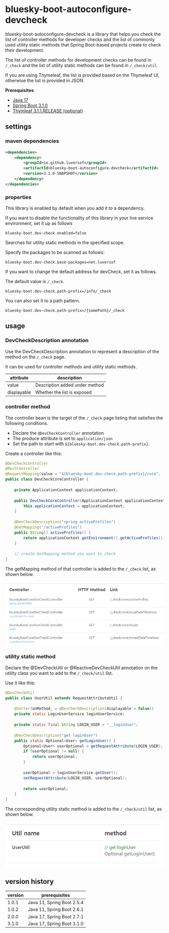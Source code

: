 # bluesky-boot-autoconfigure-devcheck

<!-- 
bluesky-boot-autoconfigure-devcheck는 Spring Boot 기반 프로젝트에서 개발 내용 확인을 위해 만드는 개발자 확인용 controller method 목록과 일반적으로 사용되는 utility static method 목록을 확인 할 수 있도록 도와주는 라이브러리입니다.

개발 확인용 controller method 목록은 `/_check` 에서 확인할 수 있고 utility static method 목록은 `/_check/util` 에서 확인할 수 있습니다.

Thymeleaf를 사용하는 경우 Thymeleaf UI 기반으로 목록이 제공되며 그 외의 경우 JSON으로 목록을 제공합니다.
-->

bluesky-boot-autoconfigure-devcheck is a library that helps you check the list of controller methods for developer checks and the list of commonly used utility static methods that Spring Boot-based projects create to check their development.

The list of controller methods for development checks can be found in `/_check` and the list of utility static methods can be found in `/_check/util`.

If you are using Thymeleaf, the list is provided based on the Thymeleaf UI, otherwise the list is provided in JSON.

**Prerequisites**

- [Java 17](https://openjdk.java.net/)
- [Spring Boot 3.1.0](https://spring.io/)
- [Thymleaf 3.1.1.RELEASE (optional)](https://www.thymeleaf.org/)

## settings

### maven dependencies

```pom.xml
<dependencies>
    <dependency>
        <groupId>io.github.luversof</groupId>
        <artifactId>bluesky-boot-autoconfigure-devcheck</artifactId>
        <version>3.1.0-SNAPSHOT</version>
    </dependency>
</dependencies>
```

### properties

<!--
이 라이브러리는 dependency에 추가하면 기본 활성화되어 있습니다.

라이브 서비스 환경에서 이 라이브러리의 기능을 비활성화하고 싶은 경우 다음과 같이 설정합니다.
-->

This library is enabled by default when you add it to a dependency.

If you want to disable the functionality of this library in your live service environment, set it up as follows


```properties
bluesky-boot.dev-check.enabled=false
```

<!--
지정된 범위에서 utility static method를 검색합니다.

다음과 같이 검사할 패키지를 지정합니다.
-->
Searches for utility static methods in the specified scope.

Specify the packages to be scanned as follows:


```properties
bluesky-boot.dev-check.base-packages=net.luversof
```

<!--
devCheck의 기본 주소를 변경하고 싶은 경우 다음과 같이 설정합니다.

기본 값은 `/_check` 입니다.
-->

If you want to change the default address for devCheck, set it as follows.

The default value is `/_check`.


```properties
bluesky-boot.dev-check.path-prefix=/info/_check
```

<!--
path pattern으로 설정할 수도 있습니다.
-->

You can also set it to a path pattern.


```properties
bluesky-boot.dev-check.path-prefix=/{somePath}/_check
```


## usage

### DevCheckDescription annotation

<!-- 
`/_check` page에서 해당 method에 대한 설명을 나타내기 위해 DevCheckDescription annotation을 사용합니다.

controller method와 utility static method에 사용할 수 있습니다.
-->
Use the DevCheckDescription annotation to represent a description of the method on the `/_check` page.

It can be used for controller methods and utility static methods.


| attribute  | description |
| ------------- | ------------- |
| value  | <!-- method 아래 추가되는 설명 --> Description added under method  |
| displayable  | <!-- 목록 노출 여부 --> Whether the list is exposed  |

### controller method

<!-- 
controller bean이 다음 조건을 만족하는 `/_check` page 목록화 대상입니다.

* `@DevCheckController` annotation을 선언
* produce 속성은 `application/json` 
* path는 `${bluesky-boot.dev-check.path-prefix}` 로 시작하도록 설정

다음과 같이 controller를 생성합니다.
-->
 
The controller bean is the target of the `/_check` page listing that satisfies the following conditions.

* Declare the `@DevCheckController` annotation
* The produce attribute is set to `application/json` 
* Set the path to start with `${bluesky-boot.dev-check.path-prefix}`.

Create a controller like this:

```java
@DevCheckController
@RestController
@RequestMapping(value = "${bluesky-boot.dev-check.path-prefix}/core",  produces = MediaType.APPLICATION_JSON_VALUE)
public class DevCheckCoreController {

	private ApplicationContext applicationContext;

	public DevCheckCoreController(ApplicationContext applicationContext) {
		this.applicationContext = applicationContext;
	}

	@DevCheckDescription("spring activeProfiles")
	@GetMapping("/activeProfiles")
	public String[] activeProfiles() {
		return applicationContext.getEnvironment().getActiveProfiles();
	}
	
	// create GetMapping method you want to check
}
```

<!-- 
아래와 같이 해당 controller의 getMapping method가 `/_check` 목록에 추가됩니다.
-->

The getMapping method of that controller is added to the `/_check` list, as shown below.

![_check](./_check.png)


### utility static method

<!--
`/_check/util` 목록에 추가할 utility class에 @DevCheckUtil 또는 @ReactiveDevCheckUtil annotation을 선언합니다.

다음과 같이 사용합니다.
-->

Declare the @DevCheckUtil or @ReactiveDevCheckUtil annotation on the utility class you want to add to the `/_check/util` list.

Use it like this:

```java
@DevCheckUtil
public class UserUtil extends RequestAttributeUtil {
	
	@Setter(onMethod_ = @DevCheckDescription(displayable = false))
	private static LoginUserService loginUserService;
	
	private static final String LOGIN_USER = "__loginUser";

	@DevCheckDescription("get loginUser")
	public static Optional<User> getLoginUser() {
		Optional<User> userOptional = getRequestAttribute(LOGIN_USER);
		if (userOptional != null) {
			return userOptional;
		}
		
		userOptional = loginUserService.getUser();
		setRequestAttribute(LOGIN_USER, userOptional);
		
		return userOptional;
	}
}

```

<!--
아래와 같이 해당 utility static method가 `/_check/util` 목록에 추가됩니다.
-->

The corresponding utility static method is added to the `/_check/util` list, as shown below.

![_check](./_checkUtil.png)

## version history

| version | prerequisites |
| ------------- | ------------- |
| 1.0.1 | Java 11, Spring Boot 2.5.4 |
| 1.0.2 | Java 11, Spring Boot 2.6.1 |
| 2.0.0 | Java 17, Spring Boot 2.7.1 |
| 3.1.0 | Java 17, Spring Boot 3.1.0 |
